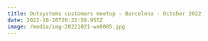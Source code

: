 ```yaml
---
title: Outsystems customers meetup - Barcelona - October 2022
date: 2022-10-20T20:22:58.955Z
image: /media/img-20221021-wa0005.jpg
---
```


